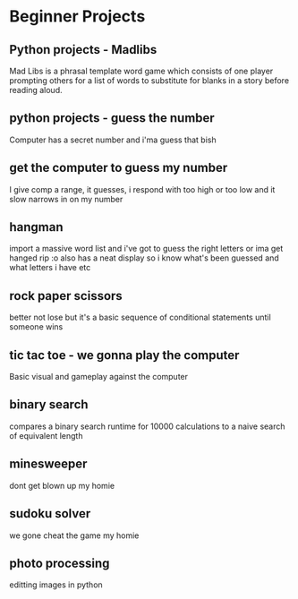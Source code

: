 # Beginner Projects

## Python projects - Madlibs
 Mad Libs is a phrasal template word game which consists of one player prompting others for a list of words to substitute for blanks in a story before reading aloud.

## python projects - guess the number
Computer has a secret number and i'ma guess that bish

## get the computer to guess my number
I give comp a range, it guesses, i respond with too high or too low and it slow narrows in on my number

## hangman
import a massive word list and i've got to guess the right letters or ima get hanged rip :o also has a neat display so i know what's been guessed and what letters i have etc

## rock paper scissors
better not lose but it's a basic sequence of conditional statements until someone wins

## tic tac toe - we gonna play the computer
Basic visual and gameplay against the computer

## binary search
compares a binary search runtime for 10000 calculations to a naive search of equivalent length

## minesweeper
dont get blown up my homie


## sudoku solver
we gone cheat the game my homie

## photo processing
editting images in python
